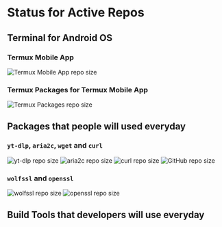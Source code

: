 <!-- REPO-SIZE: BEGIN REPO-SIZE HERE -->
# Status for Active Repos

## Terminal for Android OS
### Termux Mobile App
![Termux Mobile App repo size](https://img.shields.io/github/repo-size/termux/termux-app?label=Termux%20mobile%20app%20repo%20size&logo=github&style=for-the-badge)

### Termux Packages for Termux Mobile App
![Termux Packages repo size](https://img.shields.io/github/repo-size/termux/termux-packages?label=Termux%20packages%20repo%20size&logo=github&style=for-the-badge)

## Packages that people will used everyday
### `yt-dlp`, `aria2c`, `wget` and `curl`
![yt-dlp repo size](https://img.shields.io/github/repo-size/yt-dlp/yt-dlp?label=yt-dlp%20repo%20size&logo=github&style=for-the-badge)
![aria2c repo size](https://img.shields.io/github/repo-size/aria2/aria2?label=aria2c%20repo%20size&logo=github&style=for-the-badge)
![curl repo size](https://img.shields.io/github/repo-size/curl/curl?label=curl%20repo%20size&logo=github&style=for-the-badge)
![GitHub repo size](https://img.shields.io/github/repo-size/gnuwget/wget2?label=gnu%20wget2%20repo%20size&logo=GitHub&style=for-the-badge)

### `wolfssl` and `openssl`
![wolfssl repo size](https://img.shields.io/github/repo-size/wolfssl/wolfssl?label=Wolfssl%20repo%20size&logo=github&style=for-the-badge)
![openssl repo size](https://img.shields.io/github/repo-size/Openssl/Openssl?label=Openssl%20repo%20size&logo=github&style=for-the-badge)

## Build Tools that developers will use everyday


<!-- REPO-SIZE: END REPO-SIZE HERE -->
